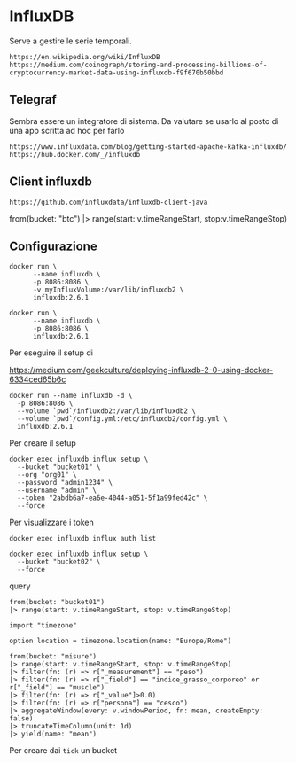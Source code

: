# InfluxDB
Serve a gestire le serie temporali.

```shell
https://en.wikipedia.org/wiki/InfluxDB
https://medium.com/coinograph/storing-and-processing-billions-of-cryptocurrency-market-data-using-influxdb-f9f670b50bbd
```

## Telegraf
Sembra essere un integratore di sistema. Da valutare se usarlo al posto di una app scritta ad hoc
per farlo
```shell
https://www.influxdata.com/blog/getting-started-apache-kafka-influxdb/
https://hub.docker.com/_/influxdb
```

## Client influxdb
```shell
https://github.com/influxdata/influxdb-client-java
```

from(bucket: "btc")
|> range(start: v.timeRangeStart, stop:v.timeRangeStop)


## Configurazione
```shell
docker run \
      --name influxdb \
      -p 8086:8086 \
      -v myInfluxVolume:/var/lib/influxdb2 \
      influxdb:2.6.1
```

```shell
docker run \
      --name influxdb \
      -p 8086:8086 \
      influxdb:2.6.1
```

Per eseguire il setup di 

https://medium.com/geekculture/deploying-influxdb-2-0-using-docker-6334ced65b6c


```shell
docker run --name influxdb -d \
  -p 8086:8086 \
  --volume `pwd`/influxdb2:/var/lib/influxdb2 \
  --volume `pwd`/config.yml:/etc/influxdb2/config.yml \
  influxdb:2.6.1
```

Per creare il setup

```shell
docker exec influxdb influx setup \
  --bucket "bucket01" \
  --org "org01" \
  --password "admin1234" \
  --username "admin" \
  --token "2abdb6a7-ea6e-4044-a051-5f1a99fed42c" \
  --force
```

Per visualizzare i token

```shell
docker exec influxdb influx auth list
```

```shell
docker exec influxdb influx setup \
  --bucket "bucket02" \
  --force
```

query

```shell
from(bucket: "bucket01")
|> range(start: v.timeRangeStart, stop: v.timeRangeStop) 
```

```shell
import "timezone"

option location = timezone.location(name: "Europe/Rome")

from(bucket: "misure")
|> range(start: v.timeRangeStart, stop: v.timeRangeStop)
|> filter(fn: (r) => r["_measurement"] == "peso")
|> filter(fn: (r) => r["_field"] == "indice_grasso_corporeo" or r["_field"] == "muscle")
|> filter(fn: (r) => r["_value"]>0.0)
|> filter(fn: (r) => r["persona"] == "cesco")
|> aggregateWindow(every: v.windowPeriod, fn: mean, createEmpty: false)
|> truncateTimeColumn(unit: 1d)
|> yield(name: "mean")
```

Per creare dai `tick` un bucket 